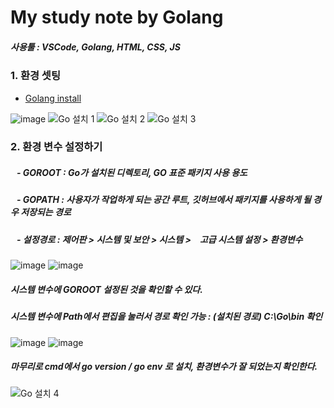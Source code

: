 # My study note by Golang

##### 사용툴 : VSCode, Golang, HTML, CSS, JS

### 1. 환경 셋팅

- <a href="http://golang.org/dl">Golang install </a>

![image](https://github.com/pandora0667/TILD/blob/master/screenshot/go/windows-install/%EC%8A%A4%ED%81%AC%EB%A6%B0%EC%83%B7%202020-07-04%20%EC%98%A4%EC%A0%84%2012.31.07.png?raw=true)
![Go 설치 1](https://user-images.githubusercontent.com/84692769/138222131-6343de57-4e17-47bf-b2f2-feb1cc42551c.jpg)
![Go 설치 2](https://user-images.githubusercontent.com/84692769/138222140-18095dfe-d3a3-4fc8-a291-8df4caedcd0a.jpg)
![Go 설치 3](https://user-images.githubusercontent.com/84692769/138222148-ce492f07-884e-430c-87de-0c4832a76a20.jpg)


### 2. 환경 변수 설정하기
##### &nbsp;&nbsp; - GOROOT : Go가 설치된 디렉토리, GO 표준 패키지 사용 용도
##### &nbsp;&nbsp; - GOPATH : 사용자가 작업하게 되는 공간 루트, 깃허브에서 패키지를 사용하게 될 경우 저장되는 경로
##### &nbsp;&nbsp; - 설정경로 : 제어판 > 시스템 및 보안 > 시스템 >　고급 시스템 설정 > 환경변수
![image](https://user-images.githubusercontent.com/84692769/138221516-7e877a8c-93b6-4d91-9915-b5c665e3aa84.png)   ![image](https://user-images.githubusercontent.com/84692769/138221539-7ab1bade-3cea-40e2-8858-6574304b1097.png) <h5> 시스템 변수에 GOROOT 설정된 것을 확인할 수 있다. </h5>

<h5>시스템 변수에 Path에서 편집을 눌러서 경로 확인 가능 : (설치된 경로) C:\Go\bin 확인 </h5>

![image](https://user-images.githubusercontent.com/84692769/138221616-e9a53794-f19a-4d45-8a0f-6d81f1bb2a21.png)   ![image](https://user-images.githubusercontent.com/84692769/138221625-fdd3e3f3-4943-4d65-a2c1-b4729f7b381a.png) 

<h5>마무리로 cmd에서 go version / go env 로 설치, 환경변수가 잘 되었는지 확인한다.</h5>

![Go 설치 4](https://user-images.githubusercontent.com/84692769/138222153-b35f2b24-1a8e-4a52-9326-a6c5b8bfc5aa.jpg)

